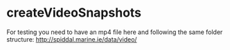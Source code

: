 # createVideoSnapshots

For testing you need to have an mp4 file here and following the same folder structure: http://spiddal.marine.ie/data/video/

